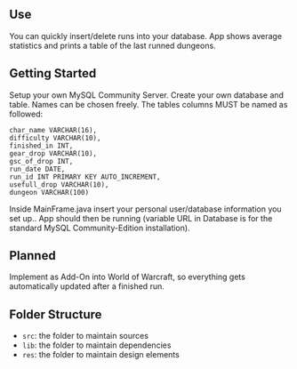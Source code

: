 ## Use
You can quickly insert/delete runs into your database. App shows average statistics and prints a table of the last runned dungeons.

## Getting Started

Setup your own MySQL Community Server. Create your own database and table. Names can be chosen freely.
The tables columns MUST be named as followed:
```
char_name VARCHAR(16),
difficulty VARCHAR(10),
finished_in INT,
gear_drop VARCHAR(10),
gsc_of_drop INT,
run_date DATE,
run_id INT PRIMARY KEY AUTO_INCREMENT,
usefull_drop VARCHAR(10),
dungeon VARCHAR(100)
```
Inside MainFrame.java insert your personal user/database information you set up..
App should then be running (variable URL in Database is for the standard MySQL Community-Edition installation).

## Planned
Implement as Add-On into World of Warcraft, so everything gets automatically updated after a finished run.

## Folder Structure
- `src`: the folder to maintain sources
- `lib`: the folder to maintain dependencies
- `res`: the folder to maintain design elements
